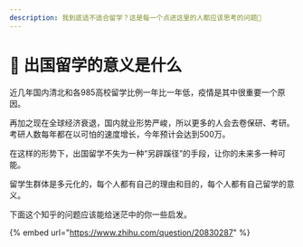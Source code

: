 ```yaml
---
description: 我到底适不适合留学？这是每一个点进这里的人都应该思考的问题🤔
---
```


# 📌 出国留学的意义是什么

近几年国内清北和各985高校留学比例一年比一年低，疫情是其中很重要一个原因。

再加之现在全球经济衰退，国内就业形势严峻，所以更多的人会去卷保研、考研。考研人数每年都在以可怕的速度增长，今年预计会达到500万。

在这样的形势下，出国留学不失为一种“另辟蹊径”的手段，让你的未来多一种可能。



留学生群体是多元化的，每个人都有自己的理由和目的，每个人都有自己留学的意义。



下面这个知乎的问题应该能给迷茫中的你一些启发。



{% embed url="https://www.zhihu.com/question/20830287" %}
